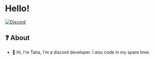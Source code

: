 # Hello!
[![Discord](https://r.resimlink.com/3HUsC.png)](https://discord.com/users/797108592905551943)

## ❓ About


- 🔱 Hi, I'm Taha, I'm a discord developer. I also code in my spare time.
